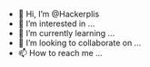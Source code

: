 - 👋 Hi, I’m @Hackerplis
- 👀 I’m interested in ...
- 🌱 I’m currently learning ...
- 💞️ I’m looking to collaborate on ...
- 📫 How to reach me ...

<!---
Hackerplis/Hackerplis is a ✨ special ✨ repository because its `README.md` (this file) appears on your GitHub profile.
You can click the Preview link to take a look at your changes.
--->
